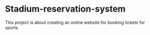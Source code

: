 # Stadium-reservation-system
This project is about creating an online website for booking tickets for sports. 
